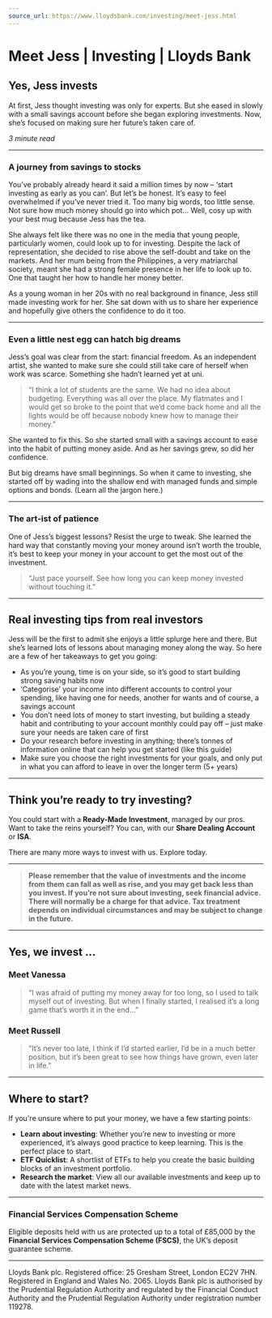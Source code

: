 ```yaml
---
source_url: https://www.lloydsbank.com/investing/meet-jess.html
---
```


# Meet Jess | Investing | Lloyds Bank

## Yes, Jess invests

At first, Jess thought investing was only for experts. But she eased in slowly with a small savings account before she began exploring investments. Now, she’s focused on making sure her future’s taken care of.

*3 minute read*

---

### A journey from savings to stocks

You’ve probably already heard it said a million times by now – ‘start investing as early as you can’. But let’s be honest. It’s easy to feel overwhelmed if you’ve never tried it. Too many big words, too little sense. Not sure how much money should go into which pot… Well, cosy up with your best mug because Jess has the tea.

She always felt like there was no one in the media that young people, particularly women, could look up to for investing. Despite the lack of representation, she decided to rise above the self-doubt and take on the markets. And her mum being from the Philippines, a very matriarchal society, meant she had a strong female presence in her life to look up to. One that taught her how to handle her money better.

As a young woman in her 20s with no real background in finance, Jess still made investing work for her. She sat down with us to share her experience and hopefully give others the confidence to do it too.

---

### Even a little nest egg can hatch big dreams

Jess’s goal was clear from the start: financial freedom. As an independent artist, she wanted to make sure she could still take care of herself when work was scarce. Something she hadn’t learned yet at uni.

> “I think a lot of students are the same. We had no idea about budgeting. Everything was all over the place. My flatmates and I would get so broke to the point that we’d come back home and all the lights would be off because nobody knew how to manage their money.”

She wanted to fix this. So she started small with a savings account to ease into the habit of putting money aside. And as her savings grew, so did her confidence.

But big dreams have small beginnings. So when it came to investing, she started off by wading into the shallow end with managed funds and simple options and bonds. (Learn all the jargon here.)

---

### The art-ist of patience

One of Jess’s biggest lessons? Resist the urge to tweak. She learned the hard way that constantly moving your money around isn’t worth the trouble, it’s best to keep your money in your account to get the most out of the investment.

> “Just pace yourself. See how long you can keep money invested without touching it.”

---

## Real investing tips from real investors

Jess will be the first to admit she enjoys a little splurge here and there. But she’s learned lots of lessons about managing money along the way. So here are a few of her takeaways to get you going:

- As you’re young, time is on your side, so it’s good to start building strong saving habits now
- ‘Categorise’ your income into different accounts to control your spending, like having one for needs, another for wants and of course, a savings account
- You don’t need lots of money to start investing, but building a steady habit and contributing to your account monthly could pay off – just make sure your needs are taken care of first
- Do your research before investing in anything; there’s tonnes of information online that can help you get started (like this guide)
- Make sure you choose the right investments for your goals, and only put in what you can afford to leave in over the longer term (5+ years)

---

## Think you’re ready to try investing?

You could start with a **Ready-Made Investment**, managed by our pros. Want to take the reins yourself? You can, with our **Share Dealing Account** or **ISA**.

There are many more ways to invest with us. Explore today.

---

> **Please remember that the value of investments and the income from them can fall as well as rise, and you may get back less than you invest. If you’re not sure about investing, seek financial advice. There will normally be a charge for that advice. Tax treatment depends on individual circumstances and may be subject to change in the future.**

---

## Yes, we invest ...

### Meet Vanessa

> “I was afraid of putting my money away for too long, so I used to talk myself out of investing. But when I finally started, I realised it’s a long game that’s worth it in the end…”

### Meet Russell

> “It’s never too late, I think if I’d started earlier, I’d be in a much better position, but it’s been great to see how things have grown, even later in life.”

---

## Where to start?

If you're unsure where to put your money, we have a few starting points:

- **Learn about investing**: Whether you’re new to investing or more experienced, it’s always good practice to keep learning. This is the perfect place to start.
- **ETF Quicklist**: A shortlist of ETFs to help you create the basic building blocks of an investment portfolio.
- **Research the market**: View all our available investments and keep up to date with the latest market news.

---

### Financial Services Compensation Scheme

Eligible deposits held with us are protected up to a total of £85,000 by the **Financial Services Compensation Scheme (FSCS)**, the UK’s deposit guarantee scheme.

---

Lloyds Bank plc. Registered office: 25 Gresham Street, London EC2V 7HN. Registered in England and Wales No. 2065. Lloyds Bank plc is authorised by the Prudential Regulation Authority and regulated by the Financial Conduct Authority and the Prudential Regulation Authority under registration number 119278.
